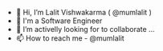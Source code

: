 - 👋 Hi, I’m Lalit Vishwakarma ( @mumlalit )
- 👀 I'm a Software Engineer
- 💞️ I’m activelly looking for to collaborate  ...
- 📫 How to reach me - @mumlalit

<!---
mumlalit/mumlalit is a ✨ special ✨ repository because its `README.md` (this file) appears on your GitHub profile.
You can click the Preview link to take a look at your changes.
--->
